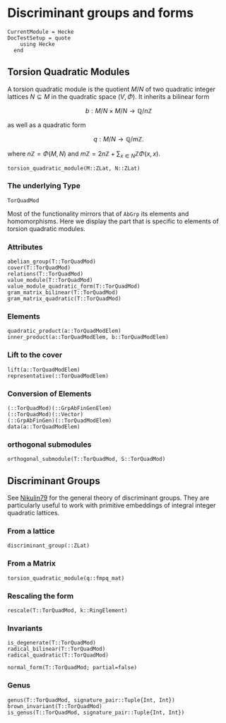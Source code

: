 # Discriminant groups and forms
```@meta
CurrentModule = Hecke
DocTestSetup = quote
    using Hecke
  end
```

## Torsion Quadratic Modules
A torsion quadratic module is the quotient
$M/N$ of two quadratic integer lattices $N \subseteq M$ in the quadratic
space $(V,\Phi)$.
It inherits a bilinear form

$$b: M/N \times M/N \to \mathbb{Q} / n \mathbb{Z}$$

as well as a quadratic form

$$q: M/N \to \mathbb{Q} / m \mathbb{Z}.$$

where $n \mathbb{Z} = \Phi(M,N)$ and
$m \mathbb{Z} = 2n\mathbb{Z} + \sum_{x \in N} \mathbb{Z} \Phi (x,x)$.

```@docs
torsion_quadratic_module(M::ZLat, N::ZLat)
```

### The underlying Type
```@docs
TorQuadMod
```

Most of the functionality mirrors that of `AbGrp` its elements and homomorphisms.
Here we display the part that is specific to elements of torsion quadratic modules.
### Attributes

```@docs
abelian_group(T::TorQuadMod)
cover(T::TorQuadMod)
relations(T::TorQuadMod)
value_module(T::TorQuadMod)
value_module_quadratic_form(T::TorQuadMod)
gram_matrix_bilinear(T::TorQuadMod)
gram_matrix_quadratic(T::TorQuadMod)
```

### Elements

```@docs
quadratic_product(a::TorQuadModElem)
inner_product(a::TorQuadModElem, b::TorQuadModElem)
```

### Lift to the cover
```@docs
lift(a::TorQuadModElem)
representative(::TorQuadModElem)
```

### Conversion of Elements
```@docs
(::TorQuadMod)(::GrpAbFinGenElem)
(::TorQuadMod)(::Vector)
(::GrpAbFinGen)(::TorQuadModElem)
data(a::TorQuadModElem)
```

### orthogonal submodules
```@docs
orthogonal_submodule(T::TorQuadMod, S::TorQuadMod)
```

## Discriminant Groups
See [Nikulin79](@cite) for the general theory of discriminant groups.
They are particularly useful to work with primitive embeddings of
integral integer quadratic lattices.

### From a lattice

```@docs
discriminant_group(::ZLat)
```

### From a Matrix

```@docs
torsion_quadratic_module(q::fmpq_mat)
```
### Rescaling the form
```@docs
rescale(T::TorQuadMod, k::RingElement)
```

### Invariants

```@docs
is_degenerate(T::TorQuadMod)
radical_bilinear(T::TorQuadMod)
radical_quadratic(T::TorQuadMod)

normal_form(T::TorQuadMod; partial=false)
```

### Genus
```@docs
genus(T::TorQuadMod, signature_pair::Tuple{Int, Int})
brown_invariant(T::TorQuadMod)
is_genus(T::TorQuadMod, signature_pair::Tuple{Int, Int})
```
